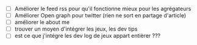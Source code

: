 - [ ] Améliorer le feed rss pour qu'il fonctionne mieux pour les agrégateurs
- [ ] Améliorer Open graph pour twitter (rien ne sort en partage d'article)
- [ ] améliorer le about me
- [ ] trouver un moyen d'intégrer les jeux, les dev tips
- [ ] est ce que j'intégre les dev log de jeux appart entièrer ???